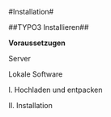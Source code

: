 #Installation#

##TYPO3 Installieren##

**Voraussetzugen**

Server

Lokale Software

I. Hochladen und entpacken

II. Installation
